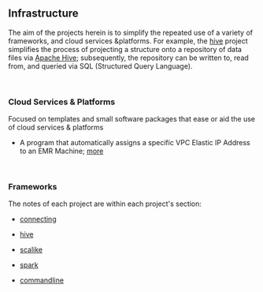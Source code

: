 <br>

## Infrastructure

The aim of the projects herein is to simplify the repeated use of a variety of frameworks, and cloud services &platforms.  For example,
the [hive](./hive/README.md) project simplifies the process of projecting a structure onto a repository of data files
via [Apache Hive](https://hive.apache.org/); subsequently, the repository can be written to, read from, and queried
via SQL (Structured Query Language).

<br>

### Cloud Services & Platforms

Focused on templates and small software packages that ease or aid the use of cloud services & platforms

* A program that automatically assigns a specific VPC Elastic IP Address to an EMR Machine; [more](./cloud/amazon/internetprotocol)

<br>

### Frameworks

The notes of each project are within each project's section:

* [connecting](./frameworks/connecting/README.md)

* [hive](./frameworks/hive/README.md)

* [scalike](./frameworks/scalike/README.md)

* [spark](./frameworks/spark/README.md)

* [commandline](./frameworks/commandline/README.md)
